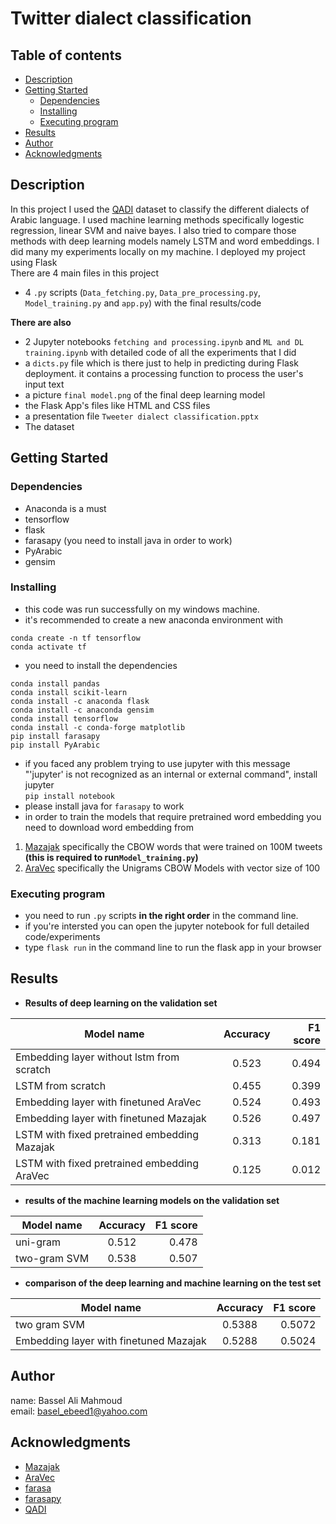 # Twitter dialect classification

## Table of contents
- [Description](#Description)
- [Getting Started](#Getting)
  * [Dependencies](#Dependencies)
  * [Installing](#Installing)
  * [Executing program](#Executing)
- [Results](#Results)
- [Author](#Author)
- [Acknowledgments](#Acknowledgments)


## Description<a name="Description"/>

In this project I used the [QADI](https://arxiv.org/pdf/2005.06557.pdf) dataset to classify the different dialects of Arabic language. I used machine learning methods specifically logestic regression, linear SVM and naive bayes. I also tried to compare those methods with deep learning models namely LSTM and word embeddings. I did many my experiments locally on my machine. I deployed my project using Flask  
There are 4 main files in this project
* 4 `.py` scripts (`Data_fetching.py`, `Data_pre_processing.py`, `Model_training.py` and `app.py`) with the final results/code     

**There are also**    
* 2 Jupyter notebooks `fetching and processing.ipynb` and `ML and DL training.ipynb` with detailed code of all the experiments that I did
* a `dicts.py` file which is there just to help in predicting during Flask deployment. it contains a processing function to process the user's input text    
* a picture `final model.png` of the final deep learning model
* the Flask App's files like HTML and CSS files
* a presentation file `Tweeter dialect classification.pptx`
* The dataset
## Getting Started<a name="Getting"/>
### Dependencies<a name="Dependencies"/>
* Anaconda is a must
* tensorflow
* flask
* farasapy (you need to install java in order to work)
* PyArabic
* gensim

### Installing<a name="Installing"/>

* this code was run successfully on my windows machine.
* it's recommended to create a new anaconda environment with
```
conda create -n tf tensorflow
conda activate tf
```
* you need to install the dependencies
```
conda install pandas
conda install scikit-learn 
conda install -c anaconda flask
conda install -c anaconda gensim
conda install tensorflow
conda install -c conda-forge matplotlib
pip install farasapy
pip install PyArabic
```
* if you faced any problem trying to use jupyter with this message "'jupyter' is not recognized as an internal or external command", install jupyter   
`pip install notebook`  
* please install java for `farasapy` to work
* in order to train the models that require pretrained word embedding you need to download word embedding from 
1. [Mazajak](http://mazajak.inf.ed.ac.uk:8000/) specifically the CBOW words that were trained on 100M tweets **(this is required to run`Model_training.py`)**
2. [AraVec](https://github.com/bakrianoo/aravec) specifically the Unigrams CBOW Models with vector size of 100

### Executing program<a name="Executing"/>

* you need to run `.py` scripts **in the right order** in the command line. 
* if you're intersted you can open the jupyter notebook for full detailed code/experiments 
* type `flask run` in the command line to run the flask app in your browser

## Results<a name="Results"/>
* **Results of deep learning on the validation set**

| Model name        | Accuracy           | F1 score  |
| ------------- |:-------------:| -----:|
| Embedding layer without lstm from scratch      | 0.523 | 0.494 |
| LSTM from scratch      | 0.455      | 0.399   | 
| Embedding layer with finetuned AraVec | 0.524      |    0.493 |
| Embedding layer with finetuned Mazajak | 0.526      |    0.497 |
| LSTM with fixed pretrained embedding Mazajak | 0.313      |    0.181 |
| LSTM with fixed pretrained embedding AraVec | 0.125      |    0.012 |
* **results of the machine learning models on the validation set**

| Model name        | Accuracy           | F1 score  |
| ------------- |:-------------:| -----:|
| uni-gram      | 0.512 | 0.478 |
| two-gram SVM      | 0.538      |   0.507 |
* **comparison of the deep learning and machine learning on the test set**

| Model name        | Accuracy           | F1 score  |
| ------------- |:-------------:| -----:|
| two gram SVM      | 0.5388 | 0.5072 |
| Embedding layer with finetuned Mazajak      | 0.5288      |   0.5024 |

## Author<a name="Author"/>
name: Bassel Ali Mahmoud   
email: basel_ebeed1@yahoo.com

## Acknowledgments<a name="Acknowledgments"/>
* [Mazajak](http://mazajak.inf.ed.ac.uk:8000/)
* [AraVec](https://github.com/bakrianoo/aravec)
* [farasa](https://farasa.qcri.org/)
* [farasapy](https://github.com/MagedSaeed/farasapy)
* [QADI](https://arxiv.org/pdf/2005.06557.pdf)
